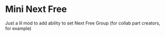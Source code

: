 # Mini Next Free

Just a lil mod to add ability to set Next Free Group (for collab part creators, for example)